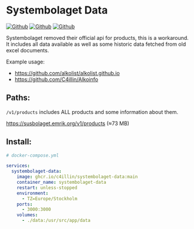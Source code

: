 # Systembolaget Data
[![Github](https://img.shields.io/github/last-commit/C4illin/systembolaget-data?logoColor=white&style=for-the-badge&label=Updated)](https://github.com/C4illin/systembolaget-data/commits/main)
[![Github](https://img.shields.io/github/stars/C4illin/systembolaget-data?logo=github&logoColor=white&style=for-the-badge)](https://github.com/C4illin/systembolaget-data/stargazers/)
[![Github](https://img.shields.io/website?down_color=red&down_message=offline&style=for-the-badge&up_color=limegreen&up_message=online&url=https%3A%2F%2Falkolist.github.io%2F)](https://alkolist.github.io/)



Systembolaget removed their official api for products, this is a workaround. It includes all data available as well as some historic data fetched from old excel documents.

Example usage:
* https://github.com/alkolist/alkolist.github.io
* https://github.com/C4illin/Alkoinfo

## Paths:

`/v1/products` includes ALL products and some information about them.

https://susbolaget.emrik.org/v1/products (≈73 MB)

## Install:

```yml
# docker-compose.yml

services:
  systembolaget-data:
    image: ghcr.io/c4illin/systembolaget-data:main
    container_name: systembolaget-data
    restart: unless-stopped
    environment:
      - TZ=Europe/Stockholm
    ports:
      - 3000:3000
    volumes:
      - ./data:/usr/src/app/data
```
